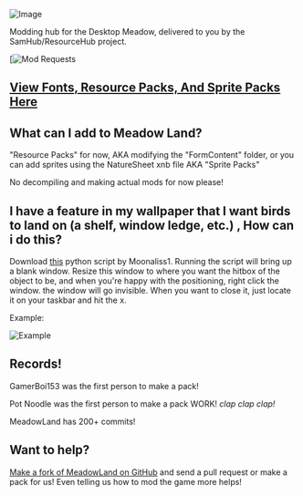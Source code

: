 ![Image](https://cdn.discordapp.com/attachments/702937727754043473/703296452004282538/BCw65lm_50x.png)

Modding hub for the Desktop Meadow, delivered to you by the SamHub/ResourceHub project.

[![Mod Requests](https://img.shields.io/github/issues/UnofficialSamHub/MeadowLand?label=Mod%20Requests%2FIssues)

## [View Fonts, Resource Packs, And Sprite Packs Here](rp/index/INDEX.md)

## What can I add to Meadow Land?
"Resource Packs" for now, AKA modifying the "FormContent" folder, or you can add sprites using the NatureSheet xnb file AKA "Sprite Packs"

No decompiling and making actual mods for now please!

## I have a feature in my wallpaper that I want birds to land on (a shelf, window ledge, etc.) , How can i do this?
Download [this](https://github.com/Moonaliss1/desktopmeadowtool/releases/download/v1/blank.pyw) python script by Moonaliss1.
Running the script will bring up a blank window. Resize this window to where you want the hitbox of the object to be, and when you're happy with the positioning, right click the window. the window will go invisible. When you want to close it, just locate it on your taskbar and hit the x.

Example:

![Example](https://user-images.githubusercontent.com/60161840/80380026-93713b00-8864-11ea-9ffc-0632b17a6732.gif)

## Records!
GamerBoi153 was the first person to make a pack!

Pot Noodle was the first person to make a pack WORK! *clap clap clap!*

MeadowLand has 200+ commits!

## Want to help?

[Make a fork of MeadowLand on GitHub](https://github.com/UnofficialSamHub/MeadowLand/) and send a pull request or make a pack for us! Even telling us how to mod the game more helps!
